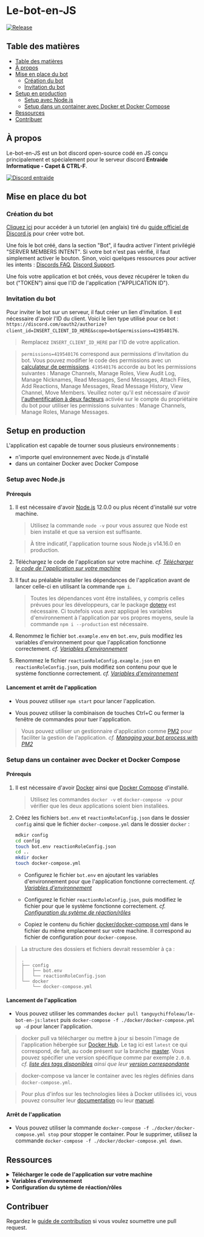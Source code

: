 # Le-bot-en-JS

[![Release](https://img.shields.io/github/v/release/TanguyChiffoleau/Le-bot-en-JS?include_prereleases)](https://github.com/TanguyChiffoleau/Le-bot-en-JS/releases)

## Table des matières

- [Table des matières](#table-des-matières)
- [À propos](#à-propos)
- [Mise en place du bot](#mise-en-place-du-bot)
	- [Création du bot](#création-du-bot)
	- [Invitation du bot](#invitation-du-bot)
- [Setup en production](#setup-en-production)
	- [Setup avec Node.js](#setup-avec-nodejs)
	- [Setup dans un container avec Docker et Docker Compose](#setup-dans-un-container-avec-docker-et-docker-compose)
- [Ressources](#ressources)
- [Contribuer](#contribuer)

## À propos

Le-bot-en-JS est un bot discord open-source codé en JS conçu principalement et spécialement pour le serveur discord **Entraide Informatique - Capet & CTRL-F**.

[![Discord entraide](https://img.shields.io/discord/475253577288253440?color=%237289DA&logo=discord&logoColor=white)](https://www.discord.gg/informatique)

## Mise en place du bot

### Création du bot

[Cliquez ici](https://discordjs.guide/preparations/setting-up-a-bot-application.html#creating-your-bot) pour accéder à un tutoriel (en anglais) tiré du [guide officiel de Discord.js](https://discordjs.guide/) pour créer votre bot.

Une fois le bot créé, dans la section "Bot", il faudra activer l'intent privilégié "SERVER MEMBERS INTENT". Si votre bot n'est pas vérifié, il faut simplement activer le bouton. Sinon, voici quelques ressources pour activer les intents : [Discords FAQ](https://dis.gd/gwupdate), [Discord Support](https://dis.gd/contact).

Une fois votre application et bot créés, vous devez récupérer le token du bot ("TOKEN") ainsi que l'ID de l'application ("APPLICATION ID").

### Invitation du bot

Pour inviter le bot sur un serveur, il faut créer un lien d'invitation. Il est nécessaire d'avoir l'ID du client. Voici le lien type utilisé pour ce bot : `https://discord.com/oauth2/authorize?client_id=INSERT_CLIENT_ID_HERE&scope=bot&permissions=419540176`.

> Remplacez `INSERT_CLIENT_ID_HERE` par l'ID de votre application.

> `permissions=419540176` correspond aux permissions d'invitation du bot. Vous pouvez modifier le code des permissions avec un [calculateur de permissions](https://discordapi.com/permissions.html). `419540176` accorde au bot les permissions suivantes : Manage Channels, Manage Roles, View Audit Log, Manage Nicknames, Read Messages, Send Messages, Attach Files, Add Reactions, Manage Messages, Read Message History, View Channel, Move Members. Veuillez noter qu'il est nécessaire d'avoir [l'authentification à deux facteurs](https://support.discord.com/hc/fr/articles/219576828-Mise-en-place-de-l-authentification-%C3%A0-deux-facteurs) activée sur le compte du propriétaire du bot pour utiliser les permissions suivantes : Manage Channels, Manage Roles, Manage Messages.

## Setup en production

L'application est capable de tourner sous plusieurs environnements :

- n'importe quel environnement avec Node.js d'installé
- dans un container Docker avec Docker Compose

### Setup avec Node.js

#### Prérequis

1. Il est nécessaire d'avoir [Node.js](https://nodejs.org/fr/) 12.0.0 ou plus récent d'installé sur votre machine.

	> Utilisez la commande `node -v` pour vous assurez que Node est bien installé et que sa version est suffisante.

	> À titre indicatif, l'application tourne sous Node.js v14.16.0 en production.

2. Téléchargez le code de l'application sur votre machine. _cf. [Télécharger le code de l'application sur votre machine](#download)_

3. Il faut au préalable installer les dépendances de l'application avant de lancer celle-ci en utilisant la commande `npm i`.

	> Toutes les dépendances vont être installées, y compris celles prévues pour les développeurs, car le package [dotenv](https://www.npmjs.com/package/dotenv) est nécessaire. Ci toutefois vous avez appliqué les variables d'environnement à l'application par vos propres moyens, seule la commande `npm i --production` est nécessaire.

4. Renommez le fichier `bot.example.env` en `bot.env`, puis modifiez les variables d'environnement pour que l'application fonctionne correctement. _cf. [Variables d'environnement](#environnement)_

5. Renommez le fichier `reactionRoleConfig.example.json` en `reactionRoleConfig.json`, puis modifiez son contenu pour que le système fonctionne correctement. _cf. [Variables d'environnement](#environnement)_

#### Lancement et arrêt de l'application

-   Vous pouvez utiliser `npm start` pour lancer l'application.

-   Vous pouvez utiliser la combinaison de touches Ctrl+C ou fermer la fenêtre de commandes pour tuer l'application.

> Vous pouvez utiliser un gestionnaire d'application comme [PM2](https://pm2.keymetrics.io/) pour faciliter la gestion de l'application. _cf. [ Managing your bot process with PM2](https://discordjs.guide/improving-dev-environment/pm2.html)_


### Setup dans un container avec Docker et Docker Compose

#### Prérequis

1. Il est nécessaire d'avoir [Docker](https://docs.docker.com/get-docker/) ainsi que [Docker Compose](https://docs.docker.com/compose/install/) d'installé.
	> Utilisez les commandes `docker -v` et `docker-compose -v` pour vérifier que les deux applications soient bien installées.

2. Créez les fichiers `bot.env` et `reactionRoleConfig.json` dans le dossier `config` ainsi que le fichier `docker-compose.yml` dans le dossier `docker` :
	```bash
	mdkir config
	cd config
	touch bot.env reactionRoleConfig.json
	cd ..
	mkdir docker
	touch docker-compose.yml
	```

   - Configurez le fichier `bot.env` en ajoutant les variables d'environnement pour que l'application fonctionne correctement. _cf. [Variables d'environnement](#environnement)_


   - Configurez le fichier `reactionRoleConfig.json`, puis modifiez le fichier pour que le système fonctionne correctement. _cf. [Configuration du sytème de réaction/rôles](#reaction)_

   - Copiez le contenu du fichier [docker/docker-compose.yml](docker/docker-compose.yml) dans le fichier du même emplacement sur votre machine. Il correspond au fichier de configuration pour `docker-compose`.

> La structure des dossiers et fichiers devrait ressembler à ça :
> ```
> .
> ├── config
> │   ├── bot.env
> │   └── reactionRoleConfig.json
> └── docker
> 	  └── docker-compose.yml
> ```

#### Lancement de l'application

-   Vous pouvez utiliser les commandes `docker pull tanguychiffoleau/le-bot-en-js:latest` puis `docker-compose -f ./docker/docker-compose.yml up -d` pour lancer l'application.

> docker pull va télécharger ou mettre à jour si besoin l'image de l'application hébergée sur [Docker Hub](https://hub.docker.com/repository/docker/tanguychiffoleau/le-bot-en-js). Le tag ici est `latest` ce qui correspond, de fait, au code présent sur la branche [master](https://github.com/TanguyChiffoleau/Le-bot-en-JS/tree/master/). Vous pouvez spécifier une version spécifique comme par exemple `2.0.0`. _cf. [liste des tags disponibles](https://hub.docker.com/repository/registry-1.docker.io/tanguychiffoleau/le-bot-en-js/tags?page=1) ainsi que leur [version correspondante](https://github.com/TanguyChiffoleau/Le-bot-en-JS/releases)_

> docker-compose va lancer le container avec les règles définies dans `docker-compose.yml`.

> Pour plus d'infos sur les technologies liées à Docker utilisées ici, vous pouvez consulter leur [documentation](https://docs.docker.com/reference/) ou leur [manuel](https://docs.docker.com/engine/).

#### Arrêt de l'application

-   Vous pouvez utiliser la commande `docker-compose -f ./docker/docker-compose.yml stop` pour stopper le container. Pour le supprimer, utilisez la commande `docker-compose -f ./docker/docker-compose.yml down`.

<!-- <details>
<summary id="docker"><b>Setup avec Docker</b></summary>

#### Prérequis

1. Il est nécessaire d'avoir [Docker](https://docs.docker.com/get-docker/) d'installé.

	> Utilisez la commandes `docker -v` pour vérifier que l'application soit bien installée.

2. Téléchargez le code de l'application sur votre machine. _cf. [Télécharger le code de l'application sur votre machine](#download)_

3. Renommez le fichier `bot.example.env` en `bot.env`, puis modifiez les variables d'environnement pour que l'application fonctionne correctement. _cf. [Variables d'environnement](#environnement)_

	> Seul le dossier `config` avec les fichiers `bot.env` et `reactionRoleConfig.json` ainsi que le dossier `docker` avec le fichier `docker-compose.yml` sont nécessaires, en effet, le code sera lui directement intégré dans l'image docker. Vous pouvez supprimer les autres dossiers et fichiers si vous le souhaitez.

	> La structure des dossiers et fichiers devrait ressembler à ça :
	>
	> ```
	> .
	> ├── config
	> │   ├── bot.env
	> │   └── reactionRoleConfig.json
	> └── docker
	> 	  └── docker-compose.yml
	> ```

#### Lancement de l'application

-   Vous pouvez utiliser les commandes `docker pull tanguychiffoleau/le-bot-en-js:latest` puis `docker run --env NODE_ENV=production --env-file config/bot.env --volume /config/:/config/ --restart on-failure -d tanguychiffoleau/le-bot-en-js:latest` pour lancer l'application.

	> docker pull va télécharger ou mettre à jour si besoin l'image de l'application hébergée sur [Docker Hub](https://hub.docker.com/repository/docker/tanguychiffoleau/le-bot-en-js). Le tag ici est `latest` ce qui correspond, de fait, au code présent sur la branche [master](https://github.com/TanguyChiffoleau/Le-bot-en-JS/tree/master/). Vous pouvez spécifier une version spécifique comme par exemple `2.0.0`. _cf. [liste des tags disponibles](https://hub.docker.com/repository/registry-1.docker.io/tanguychiffoleau/le-bot-en-js/tags?page=1) ainsi que leur [version correspondante](https://github.com/TanguyChiffoleau/Le-bot-en-JS/releases)_

	> Pour plus d'infos sur les technologies liées à Docker utilisées ici, vous pouvez consulter leur [documentation](https://docs.docker.com/reference/) ou leur [manuel](https://docs.docker.com/engine/).

#### Arrêt de l'application

-   Vous pouvez utiliser la commande `docker-compose -f ./docker/docker-compose.yml stop` pour stopper le container. Pour le supprimer, utilisez la commande `docker-compose -f ./docker/docker-compose.yml down`.

</details> -->

## Ressources

</details>

<details id='download'>
<summary><b>Télécharger le code de l'application sur votre machine</b></summary>

Vous pouvez télécharger le code de l'application sur votre machine

-   en [clonant le repository](https://docs.github.com/en/free-pro-team@latest/github/creating-cloning-and-archiving-repositories/cloning-a-repository)
-   ou en téléchargeant le code source

![télécharger le code source](./doc/images/download.png)

</details>

<details id='environnement'>
<summary><b>Variables d'environnement</b></summary>

Le bot repose sur les variables d'environnement pour pouvoir fonctionner.

#### Fichier bot.env

> Exemple disponible [ici](config/bot.example.env) :
> ```env
> DISCORD_TOKEN="DISCORD-SECRET-BOT-TOKEN"
> COMMANDS_PREFIX="!"
> GUILD_ID="123456789012345678"
> LEAVE_JOIN_CHANNEL_ID="123456789012345678"
> REPORT_CHANNEL="123456789012345678"
> LOGS_CHANNEL="123456789012345678"
> VOICE_MANAGER_CHANNELS_IDS="123456789012345678", "123456789012345678", "123456789012345678"
> ```

| Variable                   | Description                                                                                                          |
| -------------------------- | -------------------------------------------------------------------------------------------------------------------- |
| DISCORD_TOKEN              | [Token secret du bot discord](https://discordjs.guide/preparations/setting-up-a-bot-application.html#your-token)     |
| COMMANDS_PREFIX            | Préfixe utilisé pour intéragir avec le bot                                                                           |
| GUILD_ID                   | ID du serveur (= guild) sur lequel le bot est utilisé                                                                |
| LEAVE_JOIN_CHANNEL_ID      | ID du channel sur lequel les messages de départ/arrivée seront postés                                                |
| REPORT_CHANNEL             | ID du channel sur lequel les messages de signalement seront postés                                                   |
| LOGS_CHANNEL               | ID du channel sur lequel les messages de log seront postés                                                           |
| VOICE_MANAGER_CHANNELS_IDS | ID des channels vocaux utilisés pour le système de vocaux personnalisés. Les ID doivent être séparés par une virgule |
| CONFIG_CHANNEL_ID          | ID du channel utilisé pour diriger les formulaires de config en DM vers le bon channel                               |

> Pour pouvoir récupérer les identifiants (ID) sur discord, il faut [activer le mode développeur](https://support.discord.com/hc/fr/articles/206346498-O%C3%B9-trouver-l-ID-de-mon-compte-utilisateur-serveur-message-).

</details>

</details>

<details id='reaction'>
<summary><b>Configuration du sytème de réaction/rôles</b></summary>

#### Fichier reactionRoleConfig.json

> Exemple disponible [ici](config/reactionRoleConfig.example.json) :
> ```js
> [
> 	{
> 		// Channel n°1
> 		"channelID": "123456789123456789",
> 		"messageArray": [
> 			// Message n°1
> 			{
> 				// ID du message
> 				"messageID": "123456789123456789",
> 				// Émoji unicode en clé et ID du rôle en valeur
> 				"emojiRoleMap": {
> 					"💸": "123456789123456789",
> 					"🔧": "123456789123456789"
> 				}
> 			},
> 			// Message n°2
> 			{
> 				// ID du message
> 				"messageID": "123456789123456789",
> 				// Émoji unicode en clé et ID du rôle en valeur
> 				"emojiRoleMap": {
> 					"🥵": "123456789123456789",
> 					"✅": "123456789123456789"
> 				}
> 			}
> 		]
> 	},
> 	{
> 		// Channel n°2
> 		"channelID": "123456789123456789",
> 		"messageArray": [
> 			// Message n°1
> 			{
> 				// ID du message
> 				"messageID": "123456789123456789",
> 				// ID de l'émoji custom en clé et ID du rôle en valeur
> 				"emojiRoleMap": {
> 					"123456789123456789": "123456789123456789",
> 					"987654321987654321": "123456789123456789"
> 				}
> 			},
> 			// Message n°2
> 			{
> 				// ID du message
> 				"messageID": "123456789123456789",
> 				// ID de l'émoji custom en clé et ID du rôle en valeur
> 				"emojiRoleMap": {
> 					"123456789123456789": "123456789123456789",
> 					"987654321987654321": "123456789123456789"
> 				}
> 			}
> 		]
> 	}
> ]
> ```

> Pour pouvoir récupérer les identifiants (ID) sur discord, il faut [activer le mode développeur](https://support.discord.com/hc/fr/articles/206346498-O%C3%B9-trouver-l-ID-de-mon-compte-utilisateur-serveur-message-).

> Pour désactiver le système, le fichier doit être composé d'un tableau (array) **vide** :
> ```js
> []
> ```

-  Pour récupérer les émojis :
   - unicode : mettre un `\` avant l'émoji. Exemple : pour `:white_check_mark:`, l'émoji unicode est `✅`. ![emoji_unicode](doc/gifs/emoji_unicode.gif)

   - personnalisés : mettre un `\` avant l'émoji et récupérer l'ID. Exemple : pour `\<:lul:719519281682972703>`, l'ID est `719519281682972703`. ![emoji_custom](doc/gifs/emoji_custom.gif)

</details>

## Contribuer

Regardez le [guide de contribution](./.github/CONTRIBUTING.md) si vous voulez soumettre une pull request.
